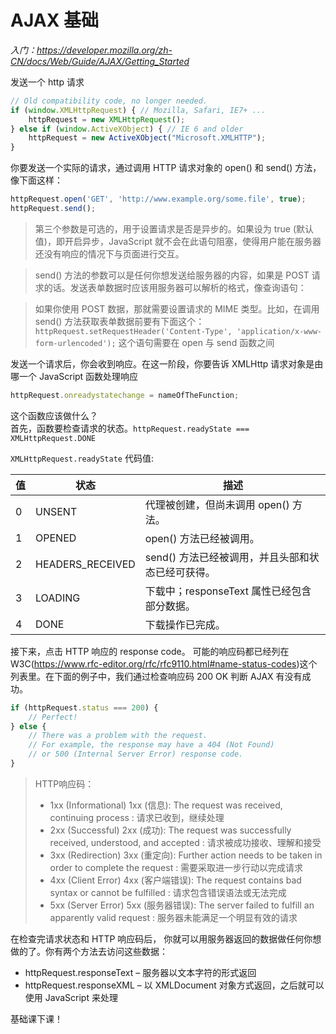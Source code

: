 # AJAX 基础

*入门：https://developer.mozilla.org/zh-CN/docs/Web/Guide/AJAX/Getting_Started*


 发送一个 http 请求
```JavaScript
// Old compatibility code, no longer needed.
if (window.XMLHttpRequest) { // Mozilla, Safari, IE7+ ...
    httpRequest = new XMLHttpRequest();
} else if (window.ActiveXObject) { // IE 6 and older
    httpRequest = new ActiveXObject("Microsoft.XMLHTTP");
}
```

你要发送一个实际的请求，通过调用 HTTP 请求对象的 open() 和 send() 方法，像下面这样：
```JavaScript
httpRequest.open('GET', 'http://www.example.org/some.file', true);
httpRequest.send();
```
>第三个参数是可选的，用于设置请求是否是异步的。如果设为 true (默认值)，即开启异步，JavaScript 就不会在此语句阻塞，使得用户能在服务器还没有响应的情况下与页面进行交互。

>send() 方法的参数可以是任何你想发送给服务器的内容，如果是 POST 请求的话。发送表单数据时应该用服务器可以解析的格式，像查询语句：

>如果你使用 POST 数据，那就需要设置请求的 MIME 类型。比如，在调用 send() 方法获取表单数据前要有下面这个：`httpRequest.setRequestHeader('Content-Type', 'application/x-www-form-urlencoded');`  这个语句需要在 open 与 send 函数之间

发送一个请求后，你会收到响应。在这一阶段，你要告诉 XMLHttp 请求对象是由哪一个 JavaScript 函数处理响应

```JavaScript
httpRequest.onreadystatechange = nameOfTheFunction;
```

这个函数应该做什么？  
首先，函数要检查请求的状态。`httpRequest.readyState === XMLHttpRequest.DONE`

`XMLHttpRequest.readyState` 代码值:

| 值  | 状态             | 描述                                              |
| --- | ---------------- | ------------------------------------------------- |
| 0   | UNSENT           | 代理被创建，但尚未调用 open() 方法。              |
| 1   | OPENED           | open() 方法已经被调用。                           |
| 2   | HEADERS_RECEIVED | send() 方法已经被调用，并且头部和状态已经可获得。 |
| 3   | LOADING          | 下载中；responseText 属性已经包含部分数据。       |
| 4   | DONE             | 下载操作已完成。                                  |


接下来，点击 HTTP 响应的 response code。 可能的响应码都已经列在 W3C(https://www.rfc-editor.org/rfc/rfc9110.html#name-status-codes)这个列表里。在下面的例子中，我们通过检查响应码 200 OK 判断 AJAX 有没有成功。

```JavaScript
if (httpRequest.status === 200) {
    // Perfect!
} else {
    // There was a problem with the request.
    // For example, the response may have a 404 (Not Found)
    // or 500 (Internal Server Error) response code.
}
```
>HTTP响应码：
>+ 1xx (Informational) 1xx (信息): The request was received, continuing process : 请求已收到，继续处理
>+ 2xx (Successful) 2xx (成功): The request was successfully received, understood, and accepted : 请求被成功接收、理解和接受
>+ 3xx (Redirection) 3xx (重定向): Further action needs to be taken in order to complete the request : 需要采取进一步行动以完成请求
>+ 4xx (Client Error) 4xx (客户端错误): The request contains bad syntax or cannot be fulfilled : 请求包含错误语法或无法完成
>+ 5xx (Server Error) 5xx (服务器错误): The server failed to fulfill an apparently valid request : 服务器未能满足一个明显有效的请求
  


在检查完请求状态和 HTTP 响应码后， 你就可以用服务器返回的数据做任何你想做的了。你有两个方法去访问这些数据：

+ httpRequest.responseText – 服务器以文本字符的形式返回
+ httpRequest.responseXML – 以 XMLDocument 对象方式返回，之后就可以使用 JavaScript 来处理


基础课下课！